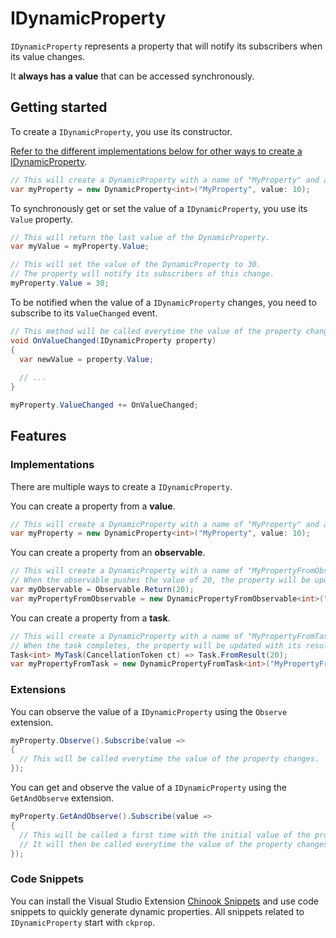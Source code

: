﻿# IDynamicProperty

`IDynamicProperty` represents a property that will notify its subscribers when its value changes.

It **always has a value** that can be accessed synchronously.

## Getting started

To create a `IDynamicProperty`, you use its constructor.

[Refer to the different implementations below for other ways to create a IDynamicProperty](#implementations).

```csharp
// This will create a DynamicProperty with a name of "MyProperty" and a value of 10.
var myProperty = new DynamicProperty<int>("MyProperty", value: 10);
```

To synchronously get or set the value of a `IDynamicProperty`, you use its `Value` property.

```csharp
// This will return the last value of the DynamicProperty.
var myValue = myProperty.Value;

// This will set the value of the DynamicProperty to 30.
// The property will notify its subscribers of this change.
myProperty.Value = 30;
```

To be notified when the value of a `IDynamicProperty` changes, you need to subscribe to its `ValueChanged` event.

```csharp
// This method will be called everytime the value of the property changes.
void OnValueChanged(IDynamicProperty property)
{
  var newValue = property.Value;
  
  // ...
}

myProperty.ValueChanged += OnValueChanged;
```

## Features

### Implementations

There are multiple ways to create a `IDynamicProperty`.

You can create a property from a **value**.

```csharp
// This will create a DynamicProperty with a name of "MyProperty" and a value of 10.
var myProperty = new DynamicProperty<int>("MyProperty", value: 10);
```

You can create a property from an **observable**.

```csharp
// This will create a DynamicProperty with a name of "MyPropertyFromObservable" and an initial value of 10.
// When the observable pushes the value of 20, the property will be updated and will notify its subscribers of this change.
var myObservable = Observable.Return(20);
var myPropertyFromObservable = new DynamicPropertyFromObservable<int>("MyPropertyFromObservable", myObservable, initialValue: 10);
```

You can create a property from a **task**.

```csharp
// This will create a DynamicProperty with a name of "MyPropertyFromTask" and an initial value of 10.
// When the task completes, the property will be updated with its result and will notify its subscribers of this change.
Task<int> MyTask(CancellationToken ct) => Task.FromResult(20);
var myPropertyFromTask = new DynamicPropertyFromTask<int>("MyPropertyFromTask", MyTask, initialValue: 10);
```

### Extensions

You can observe the value of a `IDynamicProperty` using the `Observe` extension.

```csharp
myProperty.Observe().Subscribe(value =>
{
  // This will be called everytime the value of the property changes.
});
```

You can get and observe the value of a `IDynamicProperty` using the `GetAndObserve` extension.

```csharp
myProperty.GetAndObserve().Subscribe(value =>
{
  // This will be called a first time with the initial value of the property.
  // It will then be called everytime the value of the property changes.
});
```

### Code Snippets

You can install the Visual Studio Extension [Chinook Snippets](https://marketplace.visualstudio.com/items?itemName=nventivecorp.ChinookSnippets) and use code snippets to quickly generate dynamic properties.
All snippets related to `IDynamicProperty` start with `ckprop`.

